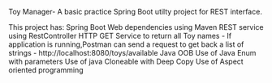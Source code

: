 Toy Manager-
A basic practice Spring Boot utilty project for REST interface.

This project has:
Spring Boot Web dependencies using Maven
REST service using RestController
  HTTP GET Service to return all Toy names - If application is running,Postman can send a request to get back a list of strings - http://localhost:8080/toys/available
Java OOB 
Use of Java Enum with parameters
Use of java Cloneable with Deep Copy
Use of Aspect oriented programming
